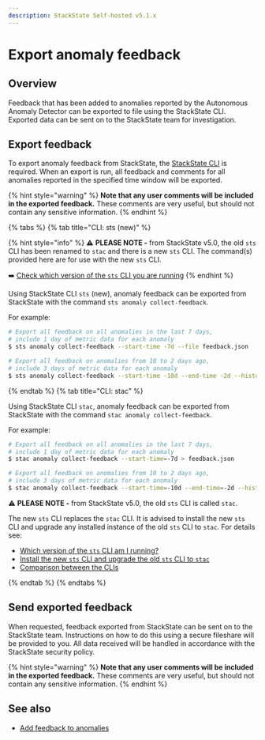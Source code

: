 ```yaml
---
description: StackState Self-hosted v5.1.x
---
```


# Export anomaly feedback

## Overview

Feedback that has been added to anomalies reported by the Autonomous Anomaly Detector can be exported to file using the StackState CLI. Exported data can be sent on to the StackState team for investigation.

## Export feedback

To export anomaly feedback from StackState, the [StackState CLI](/setup/cli/README.md) is required. When an export is run, all feedback and comments for all anomalies reported in the specified time window will be exported.

{% hint style="warning" %}
**Note that any user comments will be included in the exported feedback.** These comments are very useful, but should not contain any sensitive information.
{% endhint %}

{% tabs %}
{% tab title="CLI: sts (new)" %}

{% hint style="info" %}
⚠️ **PLEASE NOTE -** from StackState v5.0, the old `sts` CLI has been renamed to `stac` and there is a new `sts` CLI. The command(s) provided here are for use with the new `sts` CLI.

➡️ [Check which version of the `sts` CLI you are running](/setup/cli/cli-comparison.md#which-version-of-the-cli-am-i-running)
{% endhint %}

Using StackState CLI `sts` (new), anomaly feedback can be exported from StackState with the command `sts anomaly collect-feedback`.

For example:

```sh
# Export all feedback on all anomalies in the last 7 days,
# include 1 day of metric data for each anomaly
$ sts anomaly collect-feedback --start-time -7d --file feedback.json

# Export all feedback on anomalies from 10 to 2 days ago,
# include 3 days of metric data for each anomaly
$ sts anomaly collect-feedback --start-time -10d --end-time -2d --history 3d --file feedback.json
```
{% endtab %}
{% tab title="CLI: stac" %}

Using StackState CLI `stac`, anomaly feedback can be exported from StackState with the command `stac anomaly collect-feedback`.

For example:

```sh
# Export all feedback on all anomalies in the last 7 days,
# include 1 day of metric data for each anomaly
$ stac anomaly collect-feedback --start-time=-7d > feedback.json

# Export all feedback on anomalies from 10 to 2 days ago,
# include 3 days of metric data for each anomaly
$ stac anomaly collect-feedback --start-time=-10d --end-time=-2d --history=3d > feedback.json
```

⚠️ **PLEASE NOTE -** from StackState v5.0, the old `sts` CLI is called `stac`.

The new `sts` CLI replaces the `stac` CLI. It is advised to install the new `sts` CLI and upgrade any installed instance of the old `sts` CLI to `stac`. For details see:

* [Which version of the `sts` CLI am I running?](/setup/cli/cli-comparison.md#which-version-of-the-cli-am-i-running "StackState Self-Hosted only")
* [Install the new `sts` CLI and upgrade the old `sts` CLI to `stac`](/setup/cli/cli-sts.md#install-the-new-sts-cli "StackState Self-Hosted only")
* [Comparison between the CLIs](/setup/cli/cli-comparison.md "StackState Self-Hosted only")

{% endtab %}
{% endtabs %}

## Send exported feedback

When requested, feedback exported from StackState can be sent on to the StackState team. Instructions on how to do this using a secure fileshare will be provided to you. All data received will be handled in accordance with the StackState security policy.

{% hint style="warning" %}
**Note that any user comments will be included in the exported feedback.** These comments are very useful, but should not contain any sensitive information.
{% endhint %}

## See also

* [Add feedback to anomalies](/stackpacks/add-ons/aad.md#anomaly-feedback)
